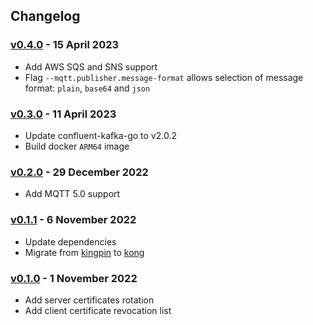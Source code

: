 ## Changelog


### [v0.4.0](https://github.com/grepplabs/mqtt-proxy/releases/tag/v0.4.0) - 15 April 2023

* Add AWS SQS and SNS support
* Flag `--mqtt.publisher.message-format` allows selection of message format: `plain`, `base64` and `json`

### [v0.3.0](https://github.com/grepplabs/mqtt-proxy/releases/tag/v0.3.0) - 11 April 2023

* Update confluent-kafka-go to v2.0.2
* Build docker `ARM64` image

### [v0.2.0](https://github.com/grepplabs/mqtt-proxy/releases/tag/v0.2.0) - 29 December 2022

* Add MQTT 5.0 support

### [v0.1.1](https://github.com/grepplabs/mqtt-proxy/releases/tag/v0.1.1) - 6 November 2022

* Update dependencies
* Migrate from [kingpin](https://github.com/alecthomas/kingpin) to [kong](https://github.com/alecthomas/kong)

### [v0.1.0](https://github.com/grepplabs/mqtt-proxy/releases/tag/v0.1.0) - 1 November 2022

* Add server certificates rotation
* Add client certificate revocation list
